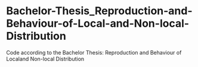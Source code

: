 # Bachelor-Thesis_Reproduction-and-Behaviour-of-Local-and-Non-local-Distribution
Code according to the Bachelor Thesis: Reproduction and Behaviour of Localand Non-local Distribution
